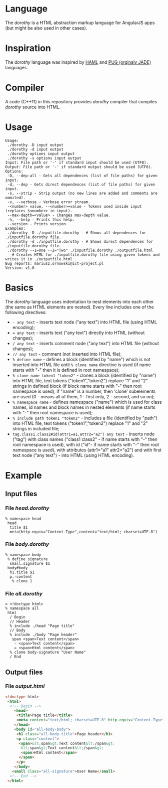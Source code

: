 # Language
The *dorothy* is a HTML abstraction markup language for AngularJS apps (but might be also used in other cases).

# Inspiration
The *dorothy* language was inspired by 
[HAML](http://haml.info/) and 
[PUG (orginaly JADE)](https://pugjs.org/) languages.

# Compiler
A code (C++11) in this repository provides *dorothy* compiler that 
compiles *dorothy* source into HTML.

# Usage
```
Usage:
 ./dorothy -D input output
 ./dorothy -d input output
 ./dorothy options input output
 ./dorothy -s options input output
Input: File path or '-' if standard input should be used (UTF8).
Output: File path or '-' if standard output should be used (UTF8).
Options:
 -D, --dep-all - Gets all dependences (list of file paths) for given input.
 -d, --dep - Gets direct dependences (list of file paths) for given input.
 -s, --strip - Strip output (no new lines are added and comments are ommited).
 -v, --verbose - Verbose error stream.
 -<number> value, --<number>=value - Tokens used inside input (replaces $<number> in input).
 --max-depth=<value> - Changes max-depth value.
 -h, --help - Prints this help.
 --version - Prints version.
Examples:
 ./dorothy -D ./inputfile.dorothy - # Shows all dependences for ./inputfile.dorothy file.
 ./dorothy -d ./inputfile.dorothy - # Shows direct dependences for ./inputfile.dorothy file.
 ./dorothy --1=One --2="Two" ./inputfile.dorothy ./outputfile.html
   # Creates HTML for ./inputfile.dorothy file using given tokens and writes it in ./outputfile.html .
Bug reports: mariusz.ornowski@ict-project.pl
Version: v1.0
```

# Basics
The *dorothy* language uses indentation to nest elements into each other 
(the same as HTML elements are nested). 
Every line includes one of the following directives:
 * `- any text` - inserts text node ("any text") into HTML file 
  (using HTML encoding);
 * `= any text` - inserts text ("any text") directly into HTML 
  (without changes);
 * `/ any text` - inserts comment node ("any text") into HTML file 
  (without changes);
 * `// any text` - comment (not inserted into HTML file);
 * `% define name` - defines a block (identified by "name") 
  which is not inserted into HTML file 
  until `% clone name` directive is used
  (if name starts with "-" then it is defined in root namespace);
 * `% clone name token1 "token2"` - clones a block (identified by "name") 
  into HTML file, text tokens ("token1","token2") replace "$1$" and "$2$" 
  strings in defined block
  (if block name starts with "-" then root namespace is used),
  if "name" is a number, then 'clone' subelements are used
  (0 - means all of them, 1 - first only, 2 - second, and so on);
 * `% namespace name` - defines namespace ("name") 
   which is used for class names,
   id names and block names in nested elements
   (if name starts with "-" then root namespace is used);
 * `% include path token1 "token2"` - includes a file (identified by "path") 
   into HTML file, text tokens ("token1","token2") replace "$1$" and "$2$" 
   strings in included file;
 * `tag.class1.class2#id(attr1=a1,attr2="a2") any text` - inserts node ("tag") 
   with class names ("class1 class2" - if name starts with "-" 
    then root namespace is used),
   with id ("id"- if name starts with "-" 
    then root namespace is used), 
   with attributes (attr1="a1" attr2="a2")
   and with first text node ("any text") - into HTML (using HTML encoding).

# Example
## Input files
### File *head.dorothy*
```
% namespace head
 head
  title $1
  meta(http-equiv="Content-Type",content="text/html; charset=UTF-8")
```
### File *body.dorothy*
```
% namespace body
 % define signature
  small.signature $1
 body#body
  h1.title $1
  p.-content
   % clone 1
```
### File *all.dorothy*
```
= <!doctype html>
% namespace all
 html
  / Begin
  // Header
  % include ./head "Page title"
  // Body
  % include ./body "Page header"
   span <span>Text content</span>
    - <span>Text content</span>
    = <span>Html content</span>
  % clone body-signature "User Name"
  / End
```
## Output files
### File *output.html*
```  html
<!doctype html>
 <html>
  <!-- Begin -->
    <head>
     <title>Page title</title>
     <meta content="text/html; charset=UTF-8" http-equiv="Content-Type"/>
    </head>
    <body id="all-body-body">
     <h1 class="all-body-title">Page header</h1>
     <p class="content">
      <span>&lt;span&gt;Text content&lt;/span&gt;
       &lt;span&gt;Text content&lt;/span&gt;
       <span>Html content</span>
      </span>
     </p>
    </body>
   <small class="all-signature">User Name</small>
  <!-- End -->
 </html>

```